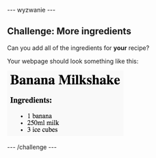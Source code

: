 \--- wyzwanie \---

## Challenge: More ingredients

Can you add all of the ingredients for **your** recipe?

Your webpage should look something like this:

![zrzut ekranu](images/recipe-more-ingredients.png)

\--- /challenge \---